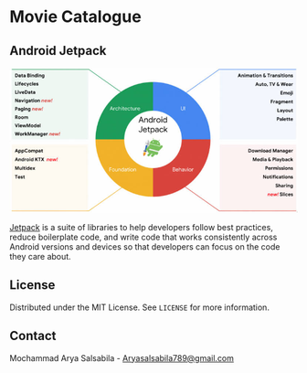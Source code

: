 # Movie Catalogue



## Android Jetpack

![](androidJetpack.jpeg)

[Jetpack](https://developer.android.com/jetpack) is a suite of libraries to help developers follow best practices, reduce boilerplate code, and write code that works consistently across Android versions and devices so that developers can focus on the code they care about.

## License

Distributed under the MIT License. See `LICENSE` for more information.

## Contact

Mochammad Arya Salsabila - Aryasalsabila789@gmail.com
